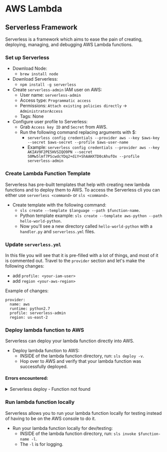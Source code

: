 # AWS Lambda

## Serverless Framework
Serverless is a framework which aims to ease the pain of creating, deploying, managing, and debugging AWS Lambda functions.

### Set up Serverless
  * Download Node:
    * `brew install node`
  * Download Serverless:
    * `npm install -g serverless`
  * Create `serverless-admin` IAM user on AWS:
    * User name: `serverless-admin`
    * Access type: `Programmatic access`
    * Permissions: `Attach existing policies directly` -> `AdministratorAccess`
    * Tags: None
  * Configure user profile to Serverless:
    * Grab `Access key ID` and `Secret` from AWS.
    * Run the following command replacing arguments with $:
      * `serverless config credentials --provider aws --key $aws-key --secret $aws-secret --profile $aws-user-name`
      * Example: `serverless config credentials --provider aws --key AKIAV9F2PE5HVSIQO9PN --secret S0Mw5lmf7PScwdcYDq2+diY+ShAAHXTD0cAhufOx --profile serverless-admin`

### Create Lambda Function Template
Serverless has pre-built templates that help with creating new lambda functions and to deploy them to AWS. 
To access the Serverless cli you can either use `serverless <command>` or `sls <command>`.
  * Create template with the following command:
    * `sls create --template $language --path $function-name`.
    * Python template example: `sls create --template aws-python --path hello-world-python`.
    * Now you'll see a new directory called `hello-world-python` with a `handler.py` and `serverless.yml` files.
    
### Update `serverless.yml`
In this file you will see that it is pre-filled with a lot of things, and most of it is commented out. Travel to the
`provider` section and let's make the following changes:
  * add `profile: <your-iam-user>`
  * add `region <your-aws-region>`
  
 Example of changes:
```
provider:
  name: aws
  runtime: python2.7
  profile: serverless-admin
  region: us-east-2
```
    
### Deploy lambda function to AWS
Serverless can deploy your lambda function directly into AWS.
* Deploy lambda function to AWS:
  * INSIDE of the lambda function directory, run: `sls deploy -v`.
  * Hop over to AWS and verify that your lambda function was successfully deployed.

  
#### Errors encountered:
<details>
  <summary>Serverless deploy - Function not found</summary>
  
1. 

```
(base) ~/PycharmProjects/aws-lambda/hello-world-python$ sls deploy -v
Serverless: Packaging service...
Serverless: Excluding development dependencies...
Serverless: Uploading CloudFormation file to S3...
Serverless: Uploading artifacts...
Serverless: Uploading service hello-world-python.zip file to S3 (220 B)...
Serverless: Validating template...
Serverless: Updating Stack...
Serverless: Checking Stack update progress...
CloudFormation - UPDATE_IN_PROGRESS - AWS::CloudFormation::Stack - hello-world-python-dev
CloudFormation - UPDATE_IN_PROGRESS - AWS::Lambda::Function - HelloLambdaFunction
CloudFormation - UPDATE_FAILED - AWS::Lambda::Function - HelloLambdaFunction
 
Serverless Error ---------------------------------------
An error occurred: HelloLambdaFunction - Function not found: arn:aws:lambda:us-east-2:410568828559:function:hello-world-python-dev-hello (Service: AWSLambdaInternal; Status Code: 404; Error Code: ResourceNotFoundException; Request ID: 1295f3c6-4621-4cc6-a0ce-8859f3a56c90; Proxy: null).
```

Resolution:
* Open up your `serverless.yml` file and comment out the function having the issue under the `functions` section in this file.
* Run a `sls deploy`, it should successfully deploy this time.
* Uncomment your function in the `serverless.yml`
* Run a `sls deploy`, your function should successfully deploy this time.
* Source: [stackoverflow](https://stackoverflow.com/questions/58382779/serverless-deploy-function-not-found)
</details>

### Run lambda function locally
Serverless allows you to run your lambda function locally for testing instead of having to be on the AWS console to do it.    
* Run your lambda function locally for dev/testing:
  * INSIDE of the lambda function directory, run: `sls invoke $function-name -l`.
  * The `-l` is for logging.
